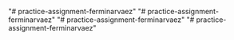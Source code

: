 "# practice-assignment-ferminarvaez" 
"# practice-assignment-ferminarvaez" 
"# practice-assignment-ferminarvaez" 
"# practice-assignment-ferminarvaez" 
